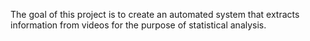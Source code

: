 The goal of this project is to create an automated system that extracts information from videos for the purpose of statistical analysis.
